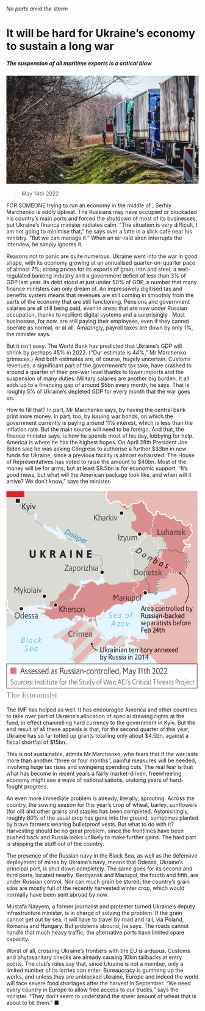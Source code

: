 ###### No ports amid the storm

# It will be hard for Ukraine’s economy to sustain a long war 

##### The suspension of all maritime exports is a critical blow 

![image](images/20220514_eup003.jpg) 

> May 14th 2022 

FOR SOMEONE trying to run an economy in the middle of , Serhiy Marchenko is oddly upbeat. The Russians may have occupied or blockaded his country’s main ports and forced the shutdown of most of its businesses, but Ukraine’s finance minister radiates calm. “The situation is very difficult, I am not going to minimise that,” he says over a latte in a slick café near his ministry. “But we can manage it.” When an air-raid siren interrupts the interview, he simply ignores it.

Reasons not to panic are quite numerous. Ukraine went into the war in good shape, with its economy growing at an annualised quarter-on-quarter pace of almost 7%; strong prices for its exports of grain, iron and steel; a well-regulated banking industry and a government deficit of less than 3% of GDP last year. Its debt stood at just under 50% of GDP, a number that many finance ministers can only dream of. An impressively digitised tax and benefits system means that revenues are still coming in smoothly from the parts of the economy that are still functioning. Pensions and government salaries are all still being paid, even in areas that are now under Russian occupation, thanks to resilient digital systems and a surprisingly . Most businesses, for now, are still paying their employees, even if they cannot operate as normal, or at all. Amazingly, payroll taxes are down by only 1%, the minister says.


But it isn’t easy. The World Bank has predicted that Ukraine’s GDP will shrink by perhaps 45% in 2022. (“Our estimate is 44%,” Mr Marchenko grimaces.) And both estimates are, of course, hugely uncertain. Customs revenues, a significant part of the government’s tax take, have crashed to around a quarter of their pre-war level thanks to lower imports and the suspension of many duties. Military salaries are another big burden. It all adds up to a financing gap of around $5bn every month, he says. That is roughly 5% of Ukraine’s depleted GDP for every month that the war goes on.

How to fill that? In part, Mr Marchenko says, by having the central bank print more money. In part, too, by issuing war bonds, on which the government currently is paying around 11% interest, which is less than the inflation rate. But the main source will need to be foreign. And that, the finance minister says, is how he spends most of his day, lobbying  for help. America is where he has the highest hopes. On April 28th President Joe Biden said he was asking Congress to authorise a further $33bn in new funds for Ukraine, since a previous facility is almost exhausted. The House of Representatives has voted to raise the amount to $40bn. Most of the money will be for arms, but at least $8.5bn is for economic support. “It’s good news, but what will the American package look like, and when will it arrive? We don’t know,” says the minister.

![image](images/20220514_eum995.png) 


The IMF has helped as well. It has encouraged America and other countries to take over part of Ukraine’s allocation of special drawing rights at the fund, in effect channelling hard currency to the government in Kyiv. But the end result of all these appeals is that, for the second quarter of this year, Ukraine has so far totted up grants totalling only about $4.5bn, against a fiscal shortfall of $15bn.

This is not sustainable, admits Mr Marchenko, who fears that if the war lasts more than another “three or four months”, painful measures will be needed, involving huge tax rises and swingeing spending cuts. The real fear is that what has become in recent years a fairly market-driven, freewheeling economy might see a wave of nationalisations, undoing years of hard-fought progress.

An even more immediate problem is already, literally, sprouting. Across the country, the sowing season for this year’s crop of wheat, barley, sunflowers (for oil) and other grains and staples has been completed. Astonishingly, roughly 80% of the usual crop has gone into the ground, sometimes planted by brave farmers wearing bulletproof vests. But what to do with it? Harvesting should be no great problem, since the frontlines have been pushed back and Russia looks unlikely to make further gains. The hard part is shipping the stuff out of the country.

The presence of the Russian navy in the Black Sea, as well as the defensive deployment of mines by Ukraine’s navy, means that Odessa, Ukraine’s principal port, is shut down completely. The same goes for its second and third ports, located nearby. Berdyansk and Mariupol, the fourth and fifth, are under Russian control. Nor can much grain be stored; the country’s grain silos are mostly full of the recently harvested winter crop, which would normally have been sent abroad by now.

Mustafa Nayyem, a former journalist and protester turned Ukraine’s deputy infrastructure minister, is in charge of solving the problem. If the grain cannot get out by sea, it will have to travel by road and rail, via Poland, Romania and Hungary. But problems abound, he says. The roads cannot handle that much heavy traffic; the alternative ports have limited spare capacity.

Worst of all, crossing Ukraine’s frontiers with the EU is arduous. Customs and phytosanitary checks are already causing 10km tailbacks at entry points. The club’s rules say that, since Ukraine is not a member, only a limited number of its lorries can enter. Bureaucracy is gumming up the works, and unless they are unblocked Ukraine, Europe and indeed the world will face severe food shortages after the harvest in September. “We need every country in Europe to allow free access to our trucks,” says the minister. “They don’t seem to understand the sheer amount of wheat that is about to hit them.” ■


